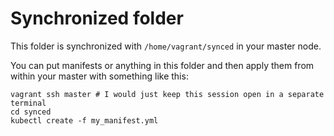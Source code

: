 # Synchronized folder

This folder is synchronized with `/home/vagrant/synced` in your master node.

You can put manifests or anything in this folder and then apply them from within your master with something like this:

```shell
vagrant ssh master # I would just keep this session open in a separate terminal
cd synced
kubectl create -f my_manifest.yml
```
